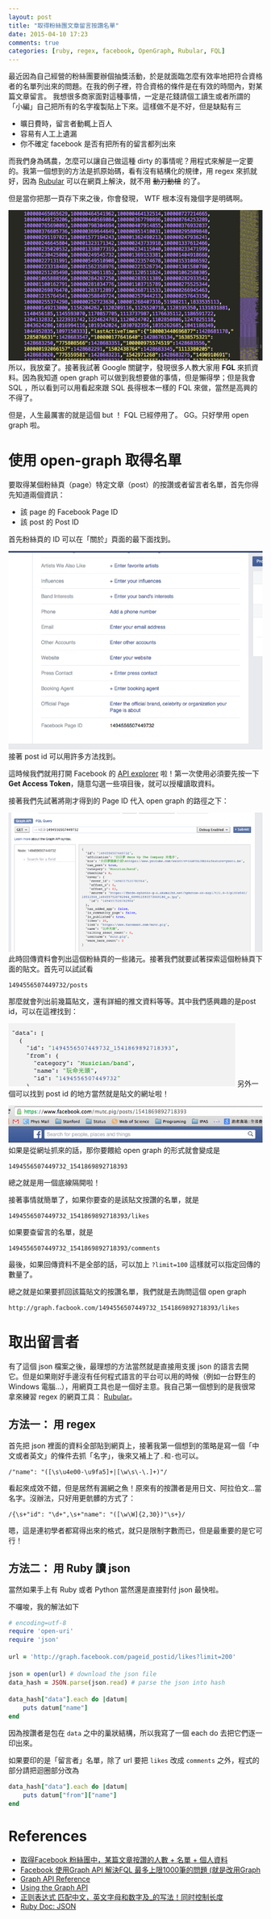 ```yaml
---
layout: post
title: "取得粉絲團文章留言按讚名單"
date: 2015-04-10 17:23
comments: true
categories: [ruby, regex, facebook, OpenGraph, Rubular, FQL]
---
```

最近因為自己經營的粉絲團要辦個抽獎活動，於是就面臨怎麼有效率地把符合資格者的名單列出來的問題。在我的例子裡，符合資格的條件是在有效的時間內，對某篇文章留言。
我想很多商家面對這種事情，一定是花錢請個工讀生或者所謂的「小編」自己把所有的名字複製貼上下來。這樣做不是不好，但是缺點有三

- 曠日費時，留言者動輒上百人
- 容易有人工上遺漏
- 你不確定 facebook 是否有把所有的留言都列出來

而我們身為碼農，怎麼可以讓自己做這種 dirty 的事情呢？用程式來解是一定要的。我第一個想到的方法是抓原始碼，看有沒有結構化的規律，用 regex 來抓就好，因為 [Rubular](http://rubular.com/ "Rubular a Ruby regular expression editor") 可以在網頁上解決，就不用 ~~動刀動槍~~ 的了。

但是當你把那一頁存下來之後，你會發現， WTF 根本沒有幾個字是明碼啊。

![螢幕截圖 2015-04-11 11.25.20.png](/assets/img/2015/PYtFkamMTtW5Ya2zxATh_%E8%9E%A2%E5%B9%95%E6%88%AA%E5%9C%96%202015-04-11%2011.25.20.png)
所以，我放棄了。接著我試著 Google 關鍵字，發現很多人教大家用 **FGL** 來抓資料。因為我知道 open graph 可以做到我想要做的事情，但是懶得學；但是我會 SQL ，所以看到可以用看起來跟 SQL 長得根本一樣的 FQL 來做，當然是高興的不得了。

但是，人生最厲害的就是這個 but ！ FQL 已經停用了。 GG。只好學用 open graph 啦。

# 使用 open-graph 取得名單

要取得某個粉絲頁（page）特定文章（post）的按讚或者留言者名單，首先你得先知道兩個資訊：

- 該 page 的 Facebook Page ID
- 該 post 的 Post ID

首先粉絲頁的 ID 可以在「關於」頁面的最下面找到。

![螢幕截圖 2015-04-11 11.33.21.png](/assets/img/2015/ZLe61mkSeOo2QXAuGd5o_%E8%9E%A2%E5%B9%95%E6%88%AA%E5%9C%96%202015-04-11%2011.33.21.png)
接著 post id 可以用許多方法找到。

這時候我們就用打開 Facebook 的 [API explorer](https://developers.facebook.com/tools/explorer "Facebook API explorer") 啦！第一次使用必須要先按一下 **Get Access Token**，隨意勾選一些項目後，就可以授權讀取資料。

接著我們先試著將剛才得到的 Page ID 代入 open graph 的路徑之下：

![螢幕截圖 2015-04-11 11.36.02.png](/assets/img/2015/PISHn0aiQ2uAsaRpfu4M_%E8%9E%A2%E5%B9%95%E6%88%AA%E5%9C%96%202015-04-11%2011.36.02.png)
此時回傳資料會列出這個粉絲頁的一些諸元。接著我們就要試著探索這個粉絲頁下面的貼文。首先可以試試看

```
1494556507449732/posts
```

那麼就會列出前幾篇貼文，還有詳細的推文資料等等。其中我們感興趣的是post id，可以在這裡找到：

![螢幕截圖 2015-04-11 11.39.20.png](/assets/img/2015/T5c4JYpwQs2FAc8Ll9eR_%E8%9E%A2%E5%B9%95%E6%88%AA%E5%9C%96%202015-04-11%2011.39.20.png)
另外一個可以找到 post id 的地方當然就是貼文的網址啦！

![螢幕截圖 2015-04-11 11.41.08.png](/assets/img/2015/Tv4K1jXLRUebpQYKc4Vh_%E8%9E%A2%E5%B9%95%E6%88%AA%E5%9C%96%202015-04-11%2011.41.08.png)
如果是從網址抓來的話，那你要餵給 open graph 的形式就會變成是

```
1494556507449732_1541869892718393
```

總之就是用一個底線隔開啦！

接著事情就簡單了，如果你要查的是該貼文按讚的名單，就是

```
1494556507449732_1541869892718393/likes
```

如果要查留言的名單，就是

```
1494556507449732_1541869892718393/comments
```

最後，如果回傳資料不是全部的話，可以加上 `?limit=100` 這樣就可以指定回傳的數量了。

總之就是如果要抓回該篇貼文的按讚名單，我們就是去詢問這個 open graph

```
http://graph.facbook.com/1494556507449732_1541869892718393/likes
```

# 取出留言者

有了這個 json 檔案之後，最理想的方法當然就是直接用支援 json 的語言去開它。但是如果剛好手邊沒有任何程式語言的平台可以用的時候（例如一台野生的 Windows 電腦...），用網頁工具也是一個好主意。我自己第一個想到的是我很常拿來練習 regex 的網頁工具： [Rubular](http://rubular.com/ "Rubular a Ruby regular expression editor")。

## 方法一： 用 regex

首先把 json 裡面的資料全部貼到網頁上，接著我第一個想到的策略是寫一個「中文或者英文」的條件去抓「名字」，後來又補上了`.`和`-`也可以。

``` regex
/"name": "([\s\u4e00-\u9fa5]+|[\w\s\-\.]+)"/
```

看起來成效不錯，但是居然有漏網之魚！原來有的按讚者是用日文、阿拉伯文...當名字。沒辦法，只好用更骯髒的方式了：

``` regex
/{\s+"id": "\d+",\s+"name": "([\w\W]{2,30})"\s+}/
```
嗯，這是連初學者都寫得出來的格式，就只是限制字數而已，但是最重要的是它可行！

## 方法二： 用 Ruby 讀 json

當然如果手上有 Ruby 或者 Python 當然還是直接對付 json 最快啦。

不囉唆，我的解法如下

``` ruby get_likers.rb
# encoding=utf-8 
require 'open-uri'
require 'json'

url = 'http://graph.facebook.com/pageid_postid/likes?limit=200'

json = open(url) # download the json file
data_hash = JSON.parse(json.read) # parse the json into hash

data_hash["data"].each do |datum| 
	puts datum["name"]
end
```

因為按讚者是包在 `data` 之中的巢狀結構，所以我寫了一個 each do 去把它們逐一印出來。

如果要印的是「留言者」名單，除了 url 要把 `likes` 改成 `comments` 之外，程式的部分請把迴圈部分改為

``` ruby get_commenters.rb (snippet)
data_hash["data"].each do |datum|
	puts datum["from"]["name"]
end
```

# References

- [取得Facebook 粉絲團中，某篇文章按讚的人數 + 名單 + 個人資料](http://sweeteason.pixnet.net/blog/post/40753405)
- [Facebook 使用Graph API 解決FQL 最多上限1000筆的問題 (就是改用Graph](http://sweeteason.pixnet.net/blog/post/40861897-facebook-%E4%BD%BF%E7%94%A8graph-api-%E8%A7%A3%E6%B1%BAfql-%E6%9C%80%E5%A4%9A%E4%B8%8A%E9%99%901000%E7%AD%86%E7%9A%84%E5%95%8F)
- [Graph API Reference](https://developers.facebook.com/docs/graph-api/reference/)
- [Using the Graph API](https://developers.facebook.com/docs/graph-api/using-graph-api/v2.3)
- [正则表达式 匹配中文，英文字母和数字及_的写法！同时控制长度](http://blog.csdn.net/sefvang/article/details/8270553)
- [Ruby Doc: JSON](http://ruby-doc.org/stdlib-2.0/libdoc/json/rdoc/JSON.html)